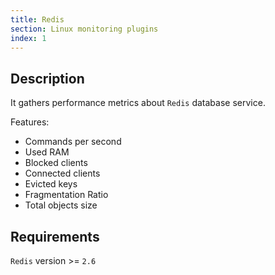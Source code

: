 ```yaml
---
title: Redis
section: Linux monitoring plugins
index: 1
---
```


## Description

It gathers performance metrics about `Redis` database service.

Features:

*   Commands per second
*   Used RAM
*   Blocked clients
*   Connected clients
*   Evicted keys
*   Fragmentation Ratio
*   Total objects size

## Requirements

`Redis` version >= `2.6`
